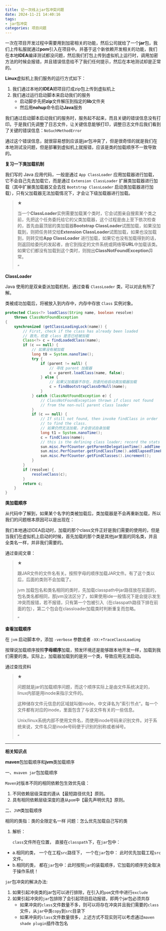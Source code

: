 ```yaml
---
title: 记一次线上jar包冲突问题
date: 2024-11-21 14:40:16
tags:
- jar包冲突
categories: 项目问题
---
```


一次在项目开发过程中需要用到加密相关的功能，然后公司就给了一个**jar**包，我们上传私服就通过**pom**引入在项目中。并基于这个新依赖开发相关的功能，我们在本地**IDEA**编译测试都没问题，然后我们打包上传到虚拟机上运行时，调用加密方法的时候会报错，并且错误信息给不了我们任何提示，然后在本地测试却是正常的。

**Linux**虚拟机上我们服务的运行方式如下：

1. 我们通过本地的**IDEA**把项目打成zip包上传到虚拟机上
2. 我们通过运行启动脚本来启动我们的服务
   - 启动脚步先把**zip**文件解压到指定的**lib**文件夹
   - 然后用**nohup**命令启动**Java**服务

我们通过启动脚本启动我们的服务时，服务起不起来，而且关键的错误信息没有打印。于是我们先调整了日志文件，让关键信息能够打印，调整日志文件后我们看到了关键的错误信息：`NoSuchMethodError`

通过这个错误信息，就很容易想到应该是jar包冲突了，但是很奇怪的就是我们在本地测试没问题，但是部署到虚拟机上就报错，应该是类的加载顺序不一致导致的。

**复习一下类加载机制**

我们写的 Java 应用代码，一般是通过 `App ClassLoader` 应用加载器进行加载，它不会自己先去加载它，而是通过 `Extension ClassLoader` 扩展类加载器进行加载（其中扩展类加载器又会去找 `Bootstrap ClassLoader` 启动类加载器进行加载），只有父加载器无法加载情况下，才会让下级加载器进行加载。

> ★
>
> 当一个**ClassLoader**实例需要加载某个类时，它会试图亲自搜索某个类之前，先把这个任务委托给它的父类加载器，这个过程是由上至下依次检查的，首先由最顶层的类加载器**Bootstrap ClassLoader**试图加载，如果没加载到，则把任务转交给**Extension ClassLoader**试图加载，如果也没加载到，则转交给**App ClassLoader** 进行加载，如果它也没有加载得到的话，则返回给委托的发起者，由它到指定的文件系统或网络等**URL**中加载该类。如果它们都没有加载到这个类时，则抛出**ClassNotFoundException**异常。
>
> ”

**ClassLoader**

Java 使用的是双亲委派加载机制，通过查看 `ClassLoader` 类，可以对此有所了解。

类被成功加载后，将被放入到内存中，内存中存放 `Class` 实例对象。

```java
protected Class<?> loadClass(String name, boolean resolve)
    throws ClassNotFoundException
{
    synchronized (getClassLoadingLock(name)) {
        // First, check if the class has already been loaded
        // 首先，检查 class 是否已经被加载
        Class<?> c = findLoadedClass(name);
        if (c == null) {
            // 如果没有被加载
            long t0 = System.nanoTime();
            try {
                if (parent != null) {
                    // 寻找 parent 加载器
                    c = parent.loadClass(name, false);
                } else {
                    // 如果父加载器不存在，则委托给启动类加载器加载
                    c = findBootstrapClassOrNull(name);
                }
            } catch (ClassNotFoundException e) {
                // ClassNotFoundException thrown if class not found
                // from the non-null parent class loader
            }
            if (c == null) {
                // If still not found, then invoke findClass in order
                // to find the class.
                // 如果仍然无法加载，才会尝试自身加载
                long t1 = System.nanoTime();
                c = findClass(name);
                // this is the defining class loader; record the stats
                sun.misc.PerfCounter.getParentDelegationTime().addTime(t1 - t0);
                sun.misc.PerfCounter.getFindClassTime().addElapsedTimeFrom(t1);
                sun.misc.PerfCounter.getFindClasses().increment();
            }
        }
        if (resolve) {
            resolveClass(c);
        }
        return c;
    }
}
```

**类加载顺序**

从代码中了解到，如果某个名字的类被加载后，类加载器是不会再重新加载，所以我们的问题根本原因可以是出现在：

我们本地通过IDEA启动时，加载的那个class文件正好是我们需要的使用的，但是当我们在虚拟机上启动的时候，首先加载的那个类是其他jar里面的同名类，并且全类名一样，并非我们需要的。

通过查阅文章：

> ★
>
> 跟JAR文件的文件名有关。按照字母的顺序加载JAR文件。有了这个类以后，后面的类则不会加载了。
>
> jvm 加载包名和类名相同的类时，先加载classpath中jar路径放在前面的，包名类名都相同，那jvm没法区分了，如果使用ide一般情况下是会提示发生冲突而报错，若不报错，只有第一个包被引入（在classpath路径下排在前面的包），第二个包会在classloader加载类时判断重复而忽略。
>
> ”

**查看加载顺序**

在 `jvm` 启动脚本中，添加 `-verbose` 参数或者 `-XX:+TraceClassLoading`

按理说加载顺序按照**字母顺序**加载，预发环境还是能够跟本地开发一样，加载到我们需要的类。实际上，加载器加载到的是另一个类，导致应用无法启动。

通过查找资料

> ★
>
> 问题就是jar的加载顺序问题，而这个顺序实际上是由文件系统决定的，linux内部是用inode来指示文件的。
>
> 这种储存文件元信息的区域就叫做inode，中文译名为”索引节点”。每一个文件都有对应的inode，里面包含了与该文件有关的一些信息。
>
> Unix/linux系统内部不使用文件名，而使用inode号码来识别文件。对于系统来说，文件名只是inode号码便于识别的别称或者绰号。
>
> ”

--------------------

**相关知识点**

**maven**包加载顺序和**jvm**类加载顺序

一、`mvaven jar`包加载顺序

`Maven`对版本不同的相同依赖包生效优先级：

1. 不同依赖层级深度的遵从【最短路径优先】原则。
2. 具有相同依赖层级深度的遵从`pom`中【最先声明优先】原则。

二、`JVM`类加载顺序

相同的类指：类的全限定名一样
问题：怎么优先加载自己写的类

1. 解析：

   `class`文件所在位置， 直接在`classpath`下，在`jar`包中：

- a.相同的类， 一个在工程`src`路径下， 一个在`jar`包中： 此时优先加载工程`src`文件。
- b.相同的类， 都在`jar`包中：此时按照`jar`的装载顺序，它加载的顺序完全取决于操作系统！

`jar`包冲突的解决办法:

1. 如果引起冲突类的jar包可以进行排除，在引入的`pom`文件中进行`exclude`
2. 如果引起冲突的`jar`包排除了会引起项目启动报错，即两个jar包必须共存
   - 如果冲突的`class`文件数量不多，则可以将存在冲突并且我们需要的`class`文件，从`jar`中类`copy`到`src`目录下
   - 如果冲突的`class`文件数量很多，上述方式不现实则可以考虑通过`maven shade plugin`插件改包名
